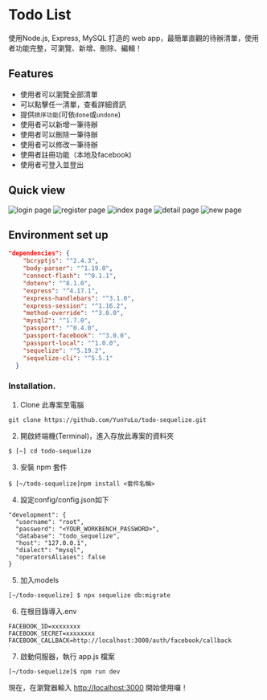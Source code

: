 # Todo List

使用Node.js, Express, MySQL 打造的 web app，最簡單直觀的待辦清單，使用者功能完整，可瀏覽、新增、刪除、編輯！

## Features
- 使用者可以瀏覽全部清單
- 可以點擊任一清單，查看詳細資訊
- 提供`排序功能`(可依`done`或`undone`)
- 使用者可以新增一筆待辦
- 使用者可以刪除一筆待辦
- 使用者可以修改一筆待辦
- 使用者註冊功能（本地及facebook)
- 使用者可登入並登出


## Quick view

![login page](https://raw.githubusercontent.com/YunYuLo/todo-sequelize/master/public/img/login.png)
![register page](https://raw.githubusercontent.com/YunYuLo/todo-sequelize/master/public/img/register.png)
![index page](https://raw.githubusercontent.com/YunYuLo/todo-sequelize/master/public/img/index.png)
![detail page](https://raw.githubusercontent.com/YunYuLo/todo-sequelize/master/public/img/detail.png)
![new page](https://raw.githubusercontent.com/YunYuLo/todo-sequelize/master/public/img/new.png)



## Environment set up
```json
"dependencies": {
    "bcryptjs": "^2.4.3",
    "body-parser": "^1.19.0",
    "connect-flash": "^0.1.1",
    "dotenv": "^8.1.0",
    "express": "^4.17.1",
    "express-handlebars": "^3.1.0",
    "express-session": "^1.16.2",
    "method-override": "^3.0.0",
    "mysql2": "^1.7.0",
    "passport": "^0.4.0",
    "passport-facebook": "^3.0.0",
    "passport-local": "^1.0.0",
    "sequelize": "^5.19.2",
    "sequelize-cli": "^5.5.1"
  }
```
### Installation.
1. Clone 此專案至電腦

```
git clone https://github.com/YunYuLo/todo-sequelize.git
```

2. 開啟終端機(Terminal)，進入存放此專案的資料夾

```
$ [~] cd todo-sequelize
```

3. 安裝 npm 套件

```
$ [~/todo-sequelize]npm install <套件名稱>
```

4. 設定config/config.json如下
```
"development": {
  "username": "root",
  "password": "<YOUR_WORKBENCH_PASSWORD>",
  "database": "todo_sequelize",
  "host": "127.0.0.1",
  "dialect": "mysql",
  "operatorsAliases": false
}
```

5. 加入models
```
[~/todo-sequelize] $ npx sequelize db:migrate
```

6. 在根目錄導入.env
```
FACEBOOK_ID=xxxxxxxx
FACEBOOK_SECRET=xxxxxxxx
FACEBOOK_CALLBACK=http://localhost:3000/auth/facebook/callback
```

7. 啟動伺服器，執行 app.js 檔案

``` 
[~/todo-sequelize]$ npm run dev
```

現在，在瀏覽器輸入 [http://localhost:3000](http://localhost:3000) 開始使用囉！

